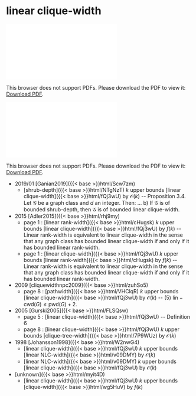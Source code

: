 # linear clique-width




<object data="../local_fQj3wU.pdf" type="application/pdf" width="100%" height="480px"><embed src="../local_fQj3wU.pdf"><p>This browser does not support PDFs. Please download the PDF to view it: <a href="../local_fQj3wU.pdf">Download PDF</a>.</p></embed></object>


<object data="../inclusions_fQj3wU.pdf" type="application/pdf" width="100%" height="480px"><embed src="../inclusions_fQj3wU.pdf"><p>This browser does not support PDFs. Please download the PDF to view it: <a href="../inclusions_fQj3wU.pdf">Download PDF</a>.</p></embed></object>

* 2019/01 [Ganian2019]({{< base >}}html/Scw7zm)
    * [shrub-depth]({{< base >}}html/NTgNzT) $k$ upper bounds [linear clique-width]({{< base >}}html/fQj3wU) by $\mathcal O(k)$ -- Proposition 3.4. Let $\mathcal G$ be a graph class and $d$ an integer. Then: ... b) If $\mathcal G$ is of bounded shrub-depth, then $\mathcal G$ is of bounded linear clique-width.
* 2015 [Adler2015]({{< base >}}html/rhj9my)
    * page 1 : [linear rank-width]({{< base >}}html/cHugsk) $k$ upper bounds [linear clique-width]({{< base >}}html/fQj3wU) by $f(k)$ -- Linear rank-width is equivalent to linear clique-width in the sense that any graph class has bounded linear clique-width if and only if it has bounded linear rank-width.
    * page 1 : [linear clique-width]({{< base >}}html/fQj3wU) $k$ upper bounds [linear rank-width]({{< base >}}html/cHugsk) by $f(k)$ -- Linear rank-width is equivalent to linear clique-width in the sense that any graph class has bounded linear clique-width if and only if it has bounded linear rank-width.
* 2009 [cliquewidthnpc2009]({{< base >}}html/zuhSo5)
    * page 8 : [pathwidth]({{< base >}}html/VHClqR) $k$ upper bounds [linear clique-width]({{< base >}}html/fQj3wU) by $\mathcal O(k)$ -- (5) $\mathrm{lin-cwd}(G) \le \mathrm{pwd}(G)+2$.
* 2005 [Gurski2005]({{< base >}}html/FLSQsw)
    * page 5 : [linear clique-width]({{< base >}}html/fQj3wU) -- Definition 6
    * page 8 : [linear clique-width]({{< base >}}html/fQj3wU) $k$ upper bounds [clique-tree-width]({{< base >}}html/7P9WUz) by $\mathcal O(k)$
* 1998 [Johansson1998]({{< base >}}html/W2nwG4)
    * [linear clique-width]({{< base >}}html/fQj3wU) $k$ upper bounds [linear NLC-width]({{< base >}}html/v09DMY) by $\mathcal O(k)$
    * [linear NLC-width]({{< base >}}html/v09DMY) $k$ upper bounds [linear clique-width]({{< base >}}html/fQj3wU) by $\mathcal O(k)$
*  [unknown]({{< base >}}html/myit4D)
    * [linear clique-width]({{< base >}}html/fQj3wU) $k$ upper bounds [clique-width]({{< base >}}html/wg5HuV) by $f(k)$
